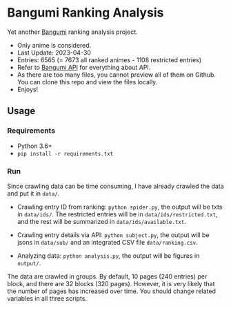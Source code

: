 # Bangumi Ranking Analysis

Yet another [Bangumi](https://bgm.tv/) ranking analysis project.

- Only anime is considered.
- Last Update: 2023-04-30
- Entries: 6565 (= 7673 all ranked animes - 1108 restricted entries)
- Refer to [Bangumi API](https://bangumi.github.io/api/) for everything about API.
- As there are too many files, you cannot preview all of them on Github. You can clone this repo and view the files locally.
- Enjoys!

## Usage

### Requirements

- Python 3.6+
- `pip install -r requirements.txt`

### Run

Since crawling data can be time consuming, I have already crawled the data and put it in `data/`.

* Crawling entry ID from ranking: `python spider.py`, the output will be txts in `data/ids/`. The restricted entries will be in `data/ids/restricted.txt`, and the rest will be summarized in `data/ids/available.txt`.

* Crawling entry details via API: `python subject.py`, the output will be jsons in `data/sub/` and an integrated CSV file `data/ranking.csv`.

* Analyzing data: `python analysis.py`, the output will be figures in `output/`.

The data are crawled in groups. By default, 10 pages (240 entries) per block, and there are 32 blocks (320 pages). However, it is very likely that the number of pages has increased over time. You should change related variables in all three scripts.
